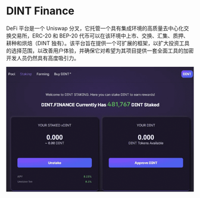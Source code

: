 # DINT Finance

DeFi 平台是一个 Uniswap 分叉，它托管一个具有集成环境的高质量去中心化交换交易所，ERC-20 和 BEP-20 代币可以在该环境中上市、交换、汇集、质押、耕种和烘焙（DINT 独有）。该平台旨在提供一个可扩展的框架，以扩大投资工具的选择范围，以改善用户体验，并确保它对希望为其项目提供一套全面工具的加密开发人员仍然具有高度吸引力。

![dintfinance-dapp-defi-ethereum-image1_dff40f80cf3609bc6c3c4a1c428c375d](dintfinance-dapp-defi-ethereum-image1_dff40f80cf3609bc6c3c4a1c428c375d.png)
